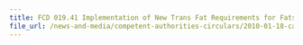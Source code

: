 ```yaml
---
title: FCD 019.41 Implementation of New Trans Fat Requirements for Fats & Oils 
file_url: /news-and-media/competent-authorities-circulars/2010-01-18-ca.pdf
---
```

